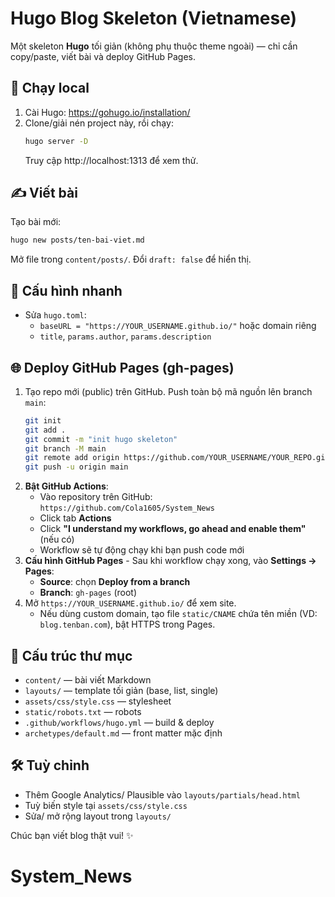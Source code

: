 # Hugo Blog Skeleton (Vietnamese)

Một skeleton **Hugo** tối giản (không phụ thuộc theme ngoài) — chỉ cần copy/paste, viết bài và deploy GitHub Pages.

## 🚀 Chạy local
1. Cài Hugo: https://gohugo.io/installation/
2. Clone/giải nén project này, rồi chạy:
   ```bash
   hugo server -D
   ```
   Truy cập http://localhost:1313 để xem thử.

## ✍️ Viết bài
Tạo bài mới:
```bash
hugo new posts/ten-bai-viet.md
```
Mở file trong `content/posts/`. Đổi `draft: false` để hiển thị.

## 🔧 Cấu hình nhanh
- Sửa `hugo.toml`:
  - `baseURL = "https://YOUR_USERNAME.github.io/"` hoặc domain riêng
  - `title`, `params.author`, `params.description`

## 🌐 Deploy GitHub Pages (gh-pages)
1. Tạo repo mới (public) trên GitHub. Push toàn bộ mã nguồn lên branch `main`:
   ```bash
   git init
   git add .
   git commit -m "init hugo skeleton"
   git branch -M main
   git remote add origin https://github.com/YOUR_USERNAME/YOUR_REPO.git
   git push -u origin main
   ```
2. **Bật GitHub Actions**:
   - Vào repository trên GitHub: `https://github.com/Cola1605/System_News`
   - Click tab **Actions** 
   - Click **"I understand my workflows, go ahead and enable them"** (nếu có)
   - Workflow sẽ tự động chạy khi bạn push code mới
3. **Cấu hình GitHub Pages** - Sau khi workflow chạy xong, vào **Settings → Pages**:
   - **Source**: chọn **Deploy from a branch**
   - **Branch**: `gh-pages` (root)
4. Mở `https://YOUR_USERNAME.github.io/` để xem site.
   - Nếu dùng custom domain, tạo file `static/CNAME` chứa tên miền (VD: `blog.tenban.com`), bật HTTPS trong Pages.

## 🧩 Cấu trúc thư mục
- `content/` — bài viết Markdown
- `layouts/` — template tối giản (base, list, single)
- `assets/css/style.css` — stylesheet
- `static/robots.txt` — robots
- `.github/workflows/hugo.yml` — build & deploy
- `archetypes/default.md` — front matter mặc định

## 🛠️ Tuỳ chỉnh
- Thêm Google Analytics/ Plausible vào `layouts/partials/head.html`
- Tuỳ biến style tại `assets/css/style.css`
- Sửa/ mở rộng layout trong `layouts/`

Chúc bạn viết blog thật vui! ✨
# System_News
